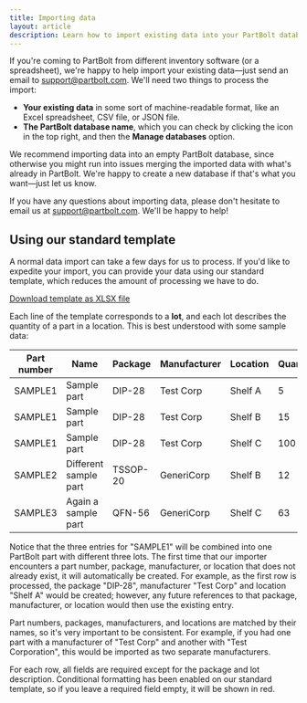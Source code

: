 ```yaml
---
title: Importing data
layout: article
description: Learn how to import existing data into your PartBolt database.
---
```


If you're coming to PartBolt from different inventory software (or a spreadsheet), we're happy to help import your existing data&mdash;just send an email to [support@partbolt.com](mailto:support@partbolt.com). We'll need two things to process the import:
* **Your existing data** in some sort of machine-readable format, like an Excel spreadsheet, CSV file, or JSON file.
* **The PartBolt database name**, which you can check by clicking the <i class="fas fa-fw fa-database"></i> icon in the top right, and then the **<i class="fas fa-fw fa-cog"></i> Manage databases** option.

We recommend importing data into an empty PartBolt database, since otherwise you might run into issues merging the imported data with what's already in PartBolt. We're happy to create a new database if that's what you want&mdash;just let us know.

If you have any questions about importing data, please don't hesitate to email us at [support@partbolt.com](mailto:support@partbolt.com). We'll be happy to help!

## Using our standard template
A normal data import can take a few days for us to process. If you'd like to expedite your import, you can provide your data using our standard template, which reduces the amount of processing we have to do.

<a href="/img/importing-data/PartBolt Standard Template.xlsx"><i class="fas fa-fw fa-download"></i> Download template as XLSX file</a>

Each line of the template corresponds to a **lot**, and each lot describes the quantity of a part in a location. This is best understood with some sample data:

| Part number | Name                  | Package  | Manufacturer | Location | Quantity | Lot description            |
| ----------- | --------------------- | -------- | ------------ | -------- | -------- | -------------------------- |
| SAMPLE1     | Sample part           | DIP-28   | Test Corp    | Shelf A  | 5        | Order #1234                |
| SAMPLE1     | Sample part           | DIP-28   | Test Corp    | Shelf B  | 15       |                            |
| SAMPLE1     | Sample part           | DIP-28   | Test Corp    | Shelf C  | 100      |                            |
| SAMPLE2     | Different sample part | TSSOP-20 | GeneriCorp   | Shelf B  | 12       |                            |
| SAMPLE3     | Again a sample part   | QFN-56   | GeneriCorp   | Shelf C  | 63       | Quantity may be inaccurate |

Notice that the three entries for "SAMPLE1" will be combined into one PartBolt part with different three lots. The first time that our importer encounters a part number, package, manufacturer, or location that does not already exist, it will automatically be created. For example, as the first row is processed, the package "DIP-28", manufacturer "Test Corp" and location "Shelf A" would be created; however, any future references to that package, manufacturer, or location would then use the existing entry.

Part numbers, packages, manufacturers, and locations are matched by their names, so it's very important to be consistent. For example, if you had one part with a manufacturer of "Test Corp" and another with "Test Corporation", this would be imported as two separate manufacturers.

For each row, all fields are required except for the package and lot description. Conditional formatting has been enabled on our standard template, so if you leave a required field empty, it will be shown in red.